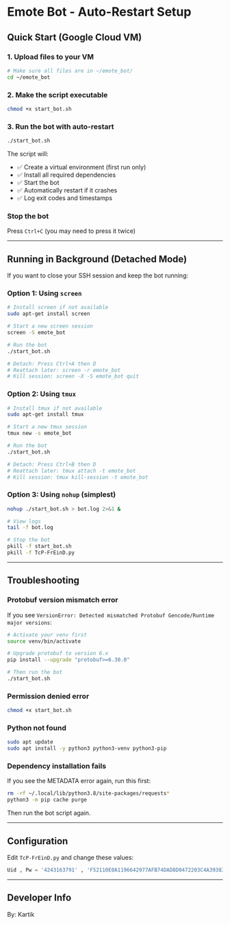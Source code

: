 # Emote Bot - Auto-Restart Setup

## Quick Start (Google Cloud VM)

### 1. Upload files to your VM
```bash
# Make sure all files are in ~/emote_bot/
cd ~/emote_bot
```

### 2. Make the script executable
```bash
chmod +x start_bot.sh
```

### 3. Run the bot with auto-restart
```bash
./start_bot.sh
```

The script will:
- ✅ Create a virtual environment (first run only)
- ✅ Install all required dependencies
- ✅ Start the bot
- ✅ Automatically restart if it crashes
- ✅ Log exit codes and timestamps

### Stop the bot
Press `Ctrl+C` (you may need to press it twice)

---

## Running in Background (Detached Mode)

If you want to close your SSH session and keep the bot running:

### Option 1: Using `screen`
```bash
# Install screen if not available
sudo apt-get install screen

# Start a new screen session
screen -S emote_bot

# Run the bot
./start_bot.sh

# Detach: Press Ctrl+A then D
# Reattach later: screen -r emote_bot
# Kill session: screen -X -S emote_bot quit
```

### Option 2: Using `tmux`
```bash
# Install tmux if not available
sudo apt-get install tmux

# Start a new tmux session
tmux new -s emote_bot

# Run the bot
./start_bot.sh

# Detach: Press Ctrl+B then D
# Reattach later: tmux attach -t emote_bot
# Kill session: tmux kill-session -t emote_bot
```

### Option 3: Using `nohup` (simplest)
```bash
nohup ./start_bot.sh > bot.log 2>&1 &

# View logs
tail -f bot.log

# Stop the bot
pkill -f start_bot.sh
pkill -f TcP-FrEinD.py
```

---

## Troubleshooting

### Protobuf version mismatch error
If you see `VersionError: Detected mismatched Protobuf Gencode/Runtime major versions`:
```bash
# Activate your venv first
source venv/bin/activate

# Upgrade protobuf to version 6.x
pip install --upgrade "protobuf>=6.30.0"

# Then run the bot
./start_bot.sh
```

### Permission denied error
```bash
chmod +x start_bot.sh
```

### Python not found
```bash
sudo apt update
sudo apt install -y python3 python3-venv python3-pip
```

### Dependency installation fails
If you see the METADATA error again, run this first:
```bash
rm -rf ~/.local/lib/python3.8/site-packages/requests*
python3 -m pip cache purge
```

Then run the bot script again.

---

## Configuration

Edit `TcP-FrEinD.py` and change these values:
```python
Uid , Pw = '4243163791' , 'F52110E0A1196642977AFB74DAD8D0472203C4A39383C1D04CE4D8964D9E6765'
```

---

## Developer Info

By: Kartik
